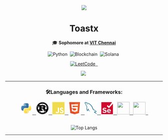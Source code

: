 
<div id="header" align="center">
  <img src="https://pbs.twimg.com/media/E-OFkpyVkAMAGKB?format=png&name=360x360" width="250"/>
</div>
<div align = "center">
   
  # Toastx
  
  🎓 **Sophomore at [VIT Chennai](https://chennai.vit.ac.in)**
 
  <img src="https://img.shields.io/badge/-Python-important" alt="Python"/>&nbsp;
  <img src="https://img.shields.io/badge/-Blockchain-blue" alt="Blockchain"/>&nbsp;
  <img src="https://img.shields.io/badge/-Solana-blueviolet" alt="Solana"/>&nbsp;
  
  <a href = "https://leetcode.com/toastx/">
  <img src="https://img.shields.io/badge/-LeetCode-CC7722" alt = "LeetCode">&nbsp;&nbsp;
    </a>
  
  
   
  
  
  
  <img src="https://pbs.twimg.com/media/E9uj0NDX0AAPE9g?format=png&name=360x360" width ="50"/>&nbsp;
  
  
  
 </div>
  
 ---
 <div id="header" align="center">
  
 ### 🛠️Languages and Frameworks:
 
<div>
  <a href = "https://www.python.org">
  <img src="https://github.com/devicons/devicon/blob/master/icons/python/python-original.svg" width="40" height="40"/"https://www.python.org">&nbsp;&nbsp;
    </a>
  <a href = "https://www.rust-lang.org">
  <img src="https://github.com/devicons/devicon/blob/master/icons/rust/rust-plain.svg" width="40" height="40"/>&nbsp;&nbsp;
  </a>
  <a href = "https://www.javascript.com">
  <img src="https://github.com/devicons/devicon/blob/master/icons/javascript/javascript-plain.svg" width="40" height="40"/>&nbsp;&nbsp;
  </a>
  <a href = "https://html.com">
  <img src="https://github.com/devicons/devicon/blob/master/icons/html5/html5-original.svg" width="40" height="40"/>&nbsp;&nbsp;
  </a>
  <a href = "https://www.mysql.com">
  <img src="https://github.com/devicons/devicon/blob/master/icons/mysql/mysql-original.svg" width="40" height="40"/>&nbsp;&nbsp;
  </a>
  <a href = "https://www.selenium.dev">
  <img src="https://github.com/devicons/devicon/blob/master/icons/selenium/selenium-original.svg" width="40" height="40"/>&nbsp;&nbsp;
  </a>
  <a href = "https://www.hikari-py.dev">
  <img src="https://www.hikari-py.dev/logo.png" width="40" height="40"/>&nbsp;&nbsp;
  </a>
  <a href = "https://solana.com">
  <img src="https://cryptologos.cc/logos/solana-sol-logo.png" width="40" height="40"/>&nbsp;&nbsp;
  </a>
  <br>
  
  </br>
  
  ![Top Langs](https://github-readme-stats.vercel.app/api/top-langs/?username=toastx&layout=compact&theme=tokyonight)
  
  
</div>
</div>

---
<div>


</div>

